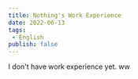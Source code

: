 ```yaml
---
title: Nothing's Work Experience
date: 2022-06-13
tags: 
 - English
publish: false
---
```


I don't have work experience yet. ww